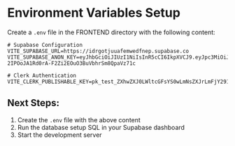 # Environment Variables Setup

Create a `.env` file in the FRONTEND directory with the following content:

```env
# Supabase Configuration
VITE_SUPABASE_URL=https://idrgotjuuafemwedfnep.supabase.co
VITE_SUPABASE_ANON_KEY=eyJhbGciOiJIUzI1NiIsInR5cCI6IkpXVCJ9.eyJpc3MiOiJzdXBhYmFzZSIsInJlZiI6ImlkcmdvdGp1dWFmZW13ZWRmbmVwIiwicm9sZSI6ImFub24iLCJpYXQiOjE3NTU3MDMzOTEsImV4cCI6MjA3MTI3OTM5MX0.q-2IPOoJA1Rd0rA-F2Zi2EOuO3BuVbhrSm8QpaVz71c

# Clerk Authentication
VITE_CLERK_PUBLISHABLE_KEY=pk_test_ZXhwZXJ0LWltcGFsYS0wLmNsZXJrLmFjY291bnRzLmRldiQ
```

## Next Steps:

1. Create the `.env` file with the above content
2. Run the database setup SQL in your Supabase dashboard
3. Start the development server
